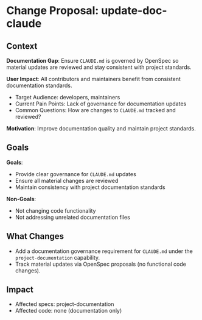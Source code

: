 # Change Proposal: update-doc-claude

## Context

**Documentation Gap**: Ensure `CLAUDE.md` is governed by OpenSpec so material updates are reviewed and stay consistent with project standards.

**User Impact**: All contributors and maintainers benefit from consistent documentation standards.
- Target Audience: developers, maintainers
- Current Pain Points: Lack of governance for documentation updates
- Common Questions: How are changes to `CLAUDE.md` tracked and reviewed?

**Motivation**: Improve documentation quality and maintain project standards.

## Goals

**Goals**:
- Provide clear governance for `CLAUDE.md` updates
- Ensure all material changes are reviewed
- Maintain consistency with project documentation standards

**Non-Goals**:
- Not changing code functionality
- Not addressing unrelated documentation files

## What Changes

- Add a documentation governance requirement for `CLAUDE.md` under the `project-documentation` capability.
- Track material updates via OpenSpec proposals (no functional code changes).

## Impact

- Affected specs: project-documentation
- Affected code: none (documentation only)
